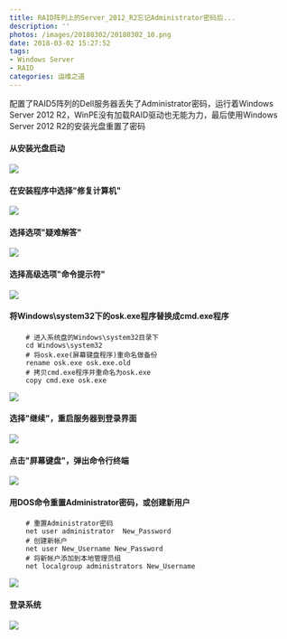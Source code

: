 ```yaml
---
title: RAID阵列上的Server_2012_R2忘记Administrator密码后...
description: ''
photos: /images/20180302/20180302_10.png
date: 2018-03-02 15:27:52
tags:
- Windows Server
- RAID
categories: 运维之道
---
```


配置了RAID5阵列的Dell服务器丢失了Administrator密码，运行着Windows Server 2012 R2，WinPE没有加载RAID驱动也无能为力，最后使用Windows Server 2012 R2的安装光盘重置了密码

<!--more-->

#### 从安装光盘启动

![](/images/20180302/20180302_01.png)

#### 在安装程序中选择"修复计算机"

![](/images/20180302/20180302_02.png)

#### 选择选项"疑难解答"

![](/images/20180302/20180302_03.png)

#### 选择高级选项"命令提示符"

![](/images/20180302/20180302_04.png)

#### 将Windows\system32下的osk.exe程序替换成cmd.exe程序

        # 进入系统盘的Windows\system32目录下
        cd Windows\system32
        # 将osk.exe(屏幕键盘程序)重命名做备份
        rename osk.exe osk.exe.old
        # 拷贝cmd.exe程序并重命名为osk.exe
        copy cmd.exe osk.exe

![](/images/20180302/20180302_05.png)

#### 选择"继续"，重启服务器到登录界面

![](/images/20180302/20180302_06.png)

#### 点击"屏幕键盘"，弹出命令行终端

![](/images/20180302/20180302_07.png)

#### 用DOS命令重置Administrator密码，或创建新用户

        # 重置Administrator密码
        net user administrator  New_Password
        # 创建新帐户
        net user New_Username New_Password
        # 将新帐户添加到本地管理员组
        net localgroup administrators New_Username

![](/images/20180302/20180302_08.png)

#### 登录系统

![](/images/20180302/20180302_09.png)

